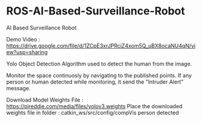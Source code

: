 # ROS-AI-Based-Surveillance-Robot
AI Based Surveillance Robot

Demo Video : https://drive.google.com/file/d/1ZCpE3xrJPRciZ4xom5Q_uBX8ocaNU4qN/view?usp=sharing

Yolo Object Detection Algorithm used to detect the human from the image.

  Monitor the space continuosly by navigating to the published points.
  If any person or human detected while monitoring, it send the "Intruder Alert" message.


Download Model Weights File : https://pjreddie.com/media/files/yolov3.weights
Place the downloaded weights file in folder : catkin_ws/src/config/compVis person detected 
